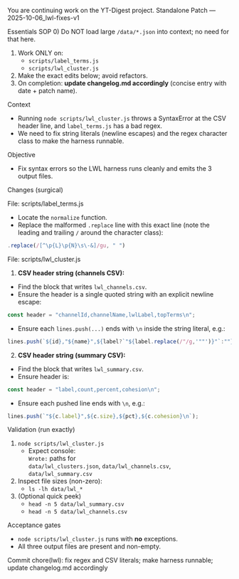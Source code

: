 You are continuing work on the YT-Digest project.
Standalone Patch — 2025-10-06_lwl-fixes-v1

Essentials SOP
0) Do NOT load large `/data/*.json` into context; no need for that here.
1) Work ONLY on:
   - `scripts/label_terms.js`
   - `scripts/lwl_cluster.js`
2) Make the exact edits below; avoid refactors.
3) On completion: **update changelog.md accordingly** (concise entry with date + patch name).

Context
- Running `node scripts/lwl_cluster.js` throws a SyntaxError at the CSV header line, and `label_terms.js` has a bad regex.
- We need to fix string literals (newline escapes) and the regex character class to make the harness runnable.

Objective
- Fix syntax errors so the LWL harness runs cleanly and emits the 3 output files.

Changes (surgical)

File: scripts/label_terms.js
- Locate the `normalize` function.
- Replace the malformed `.replace` line with this exact line (note the leading and trailing `/` around the character class):
```js
.replace(/[^\p{L}\p{N}\s\-&]/gu, " ")
```

File: scripts/lwl_cluster.js
1) **CSV header string (channels CSV):**
- Find the block that writes `lwl_channels.csv`.
- Ensure the header is a single quoted string with an explicit newline escape:
```js
const header = "channelId,channelName,lwlLabel,topTerms\n";
```
- Ensure each `lines.push(...)` ends with `\n` inside the string literal, e.g.:
```js
lines.push(`${id},"${name}",${label?`"${label.replace(/"/g,'""')}"`:""},${top?`"${top.replace(/"/g,'""')}"`:""}\n`);
```

2) **CSV header string (summary CSV):**
- Find the block that writes `lwl_summary.csv`.
- Ensure header is:
```js
const header = "label,count,percent,cohesion\n";
```
- Ensure each pushed line ends with `\n`, e.g.:
```js
lines.push(`"${c.label}",${c.size},${pct},${c.cohesion}\n`);
```

Validation (run exactly)
1) `node scripts/lwl_cluster.js`
   - Expect console:  
     `Wrote:` paths for  
     `data/lwl_clusters.json`, `data/lwl_channels.csv`, `data/lwl_summary.csv`
2) Inspect file sizes (non-zero):  
   - `ls -lh data/lwl_*`
3) (Optional quick peek)
   - `head -n 5 data/lwl_summary.csv`
   - `head -n 5 data/lwl_channels.csv`

Acceptance gates
- `node scripts/lwl_cluster.js` runs with **no** exceptions.
- All three output files are present and non-empty.

Commit
chore(lwl): fix regex and CSV literals; make harness runnable; update changelog.md accordingly
